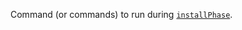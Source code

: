<!-- markdownlint-disable first-line-h1 -->

Command (or commands) to run during
[`installPhase`][nixpkgs-installphase].

[nixpkgs-installphase]: https://nixos.org/manual/nixpkgs/stable/#ssec-install-phase
